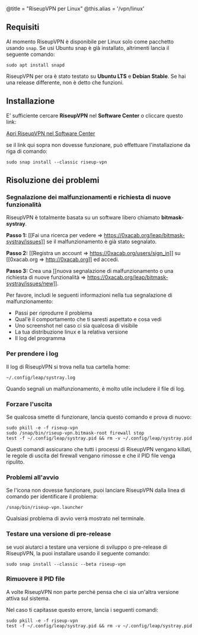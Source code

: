 @title = "RiseupVPN per Linux"
@this.alias = '/vpn/linux'

## Requisiti

Al momento RiseupVPN è disponibile per Linux solo come pacchetto usando `snap`. Se usi Ubuntu snap è già installato, altrimenti lancia il seguente comando:

```
sudo apt install snapd
```

RiseupVPN per ora è stato testato su **Ubuntu LTS** e **Debian Stable**. Se hai una release differente, non è detto che funzioni.

## Installazione

E' sufficiente cercare **RiseupVPN** nel **Software Center** o cliccare questo link:

<a class="btn btn-default btn-lg" href="snap://riseup-vpn">
  <i class="fa fa-reply-all"></i>
  Apri RiseupVPN nel Software Center
</a>

se il link qui sopra non dovesse funzionare, può effettuare l'installazione da riga di comando:

```
sudo snap install --classic riseup-vpn
```

## Risoluzione dei problemi

### Segnalazione dei malfunzionamenti e richiesta di nuove funzionalità

RiseupVPN è totalmente basata su un software libero chiamato <b>bitmask-systray</b>.

**Passo 1:** [[Fai una ricerca per vedere => https://0xacab.org/leap/bitmask-systray/issues]] se il malfunzionamento è già stato segnalato.

**Passo 2:** [[Registra un account => https://0xacab.org/users/sign_in]] su [[0xacab.org => http://0xacab.org]] ed accedi.

**Passo 3:** Crea una [[nuova segnalazione di malfunzionamento o una richiesta di nuove funzionalità => https://0xacab.org/leap/bitmask-systray/issues/new]].

Per favore, includi le seguenti informazioni nella tua segnalazione di malfunzionamento:

* Passi per riprodurre il problema
* Qual'è il comportamento che ti saresti aspettato e cosa vedi
* Uno screenshot nel caso ci sia qualcosa di visibile
* La tua distribuzione linux e la relativa versione
* Il log del programma

### Per prendere i log

Il log di RiseupVPN si trova nella tua cartella home:

```
~/.config/leap/systray.log
```

Quando segnali un malfunzionamento, è molto utile includere il file di log.

### Forzare l'uscita

Se qualcosa smette di funzionare, lancia questo comando e prova di nuovo:

```
sudo pkill -e -f riseup-vpn
sudo /snap/bin/riseup-vpn.bitmask-root firewall stop
test -f ~/.config/leap/systray.pid && rm -v ~/.config/leap/systray.pid
```

Questi comandi assicurano che tutti i processi di RiseupVPN vengano killati, le regole di uscita del firewall vengano rimosse e che il PID file venga ripulito.

### Problemi all'avvio

Se l'icona non dovesse funzionare, puoi lanciare RiseupVPN dalla linea di comando per identificare il problema:

```
/snap/bin/riseup-vpn.launcher
```

Qualsiasi problema di avvio verrà mostrato nel terminale.

### Testare una versione di pre-release

se vuoi aiutarci a testare una versione di sviluppo o pre-release di RiseupVPN, la puoi installare usando il seguente comando:

```
sudo snap install --classic --beta riseup-vpn
```

### Rimuovere il PID file

A volte RiseupVPN non parte perché pensa che ci sia un'altra versione attiva sul sistema.

Nel caso ti capitasse questo errore, lancia i seguenti comandi:

```
sudo pkill -e -f riseup-vpn
test -f ~/.config/leap/systray.pid && rm -v ~/.config/leap/systray.pid
```
